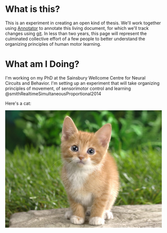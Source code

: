 What is this?
=============

This is an experiment in creating an open kind of thesis. We'll work
together using [Annotator](http://annotatorjs.org/) to annotate this
living document, for which we'll track changes using
[git](www.github.com/spewil). In less than two years, this page will
represent the culminated collective effort of a few people to better
understand the organizing principles of human motor learning.

What am I Doing?
================

I'm working on my PhD at the Sainsbury Wellcome Centre for Neural
Circuits and Behavior. I'm setting up an experiment that will take
organizing principles of movement, of sensorimotor control and learning
@smithRealtimeSimultaneousProportional2014

Here's a cat:

![](cat.jpg)
